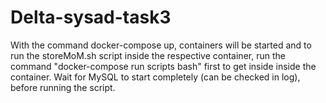 # Delta-sysad-task3
With the command docker-compose up, containers will be started and to run the storeMoM.sh script inside the respective container, run the command "docker-compose run scripts bash" first to get inside inside the container. Wait for MySQL to start completely (can be checked in log), before running the script.
